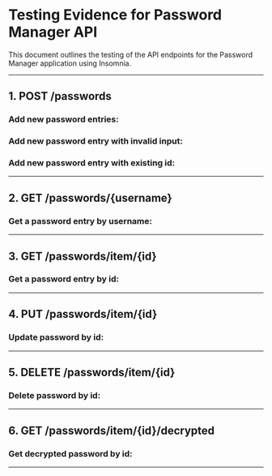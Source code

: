 # Testing Evidence for Password Manager API

This document outlines the testing of the API endpoints for the Password Manager application using Insomnia.

---

## **1. POST /passwords**

### **Add new password entries:**

### **Add new password entry with invalid input:**

### **Add new password entry with existing id:**





---

## **2. GET /passwords/{username}**

### **Get a password entry by username:**





---
## **3. GET /passwords/item/{id}**

### **Get a password entry by id:**





---

## **4. PUT /passwords/item/{id}**

### **Update password by id:**





---

## **5. DELETE /passwords/item/{id}**

### **Delete password by id:**





---

## **6. GET /passwords/item/{id}/decrypted**

### **Get decrypted password by id:**





---